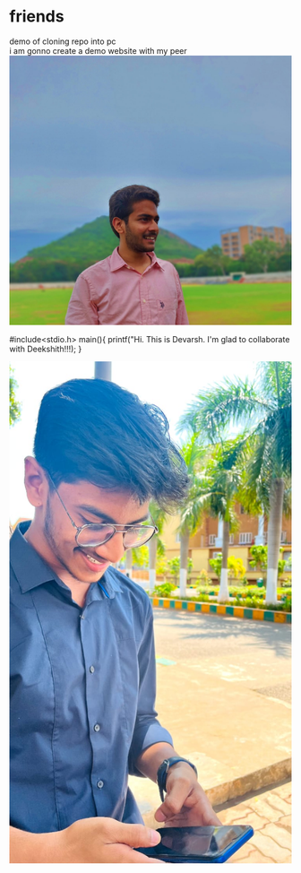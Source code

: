 # friends  
demo of cloning repo into pc  
i am gonno create a demo website with my peer 
![hello](dkatari.jpeg)



#include<stdio.h>
main(){
    printf("Hi. This is Devarsh. I'm glad to collaborate with Deekshith!!!);
}



![Bye](xyz.jpeg)